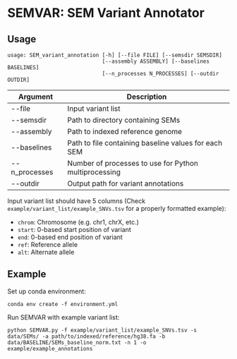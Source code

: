 # SEMVAR: SEM Variant Annotator

## Usage

```
usage: SEM_variant_annotation [-h] [--file FILE] [--semsdir SEMSDIR]
                              [--assembly ASSEMBLY] [--baselines BASELINES]
                              [--n_processes N_PROCESSES] [--outdir OUTDIR]
```

| Argument | Description |
| -------- | ----------- |
| --file   | Input variant list |
| --semsdir | Path to directory containing SEMs |
| --assembly | Path to indexed reference genome |
| --baselines | Path to file containing baseline values for each SEM |
| --n_processes | Number of processes to use for Python multiprocessing |
| --outdir | Output path for variant annotations |

Input variant list should have 5 columns (Check `example/variant_list/example_SNVs.tsv` for a properly formatted example):
- `chrom`: Chromosome (e.g. chr1, chrX, etc.)
- `start`: 0-based start position of variant
- `end`: 0-based end position of variant
- `ref`: Reference allele
- `alt`: Alternate allele

## Example

Set up conda environment:

`conda env create -f environment.yml`

Run SEMVAR with example variant list:

`python SEMVAR.py -f example/variant_list/example_SNVs.tsv -s data/SEMs/ -a path/to/indexed/reference/hg38.fa -b data/BASELINE/SEMs_baseline_norm.txt -n 1 -o example/example_annotations`

